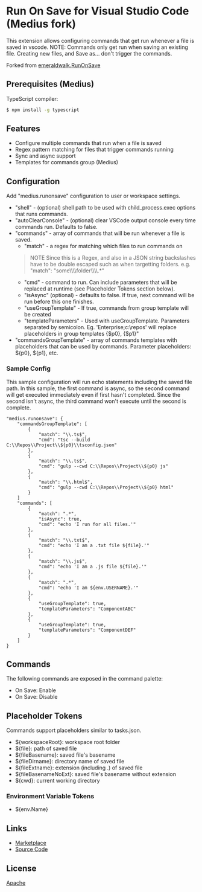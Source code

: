 # Run On Save for Visual Studio Code (Medius fork)
This extension allows configuring commands that get run whenever a file is saved in vscode.
NOTE: Commands only get run when saving an existing file. Creating new files, and Save as... don't trigger the commands.

Forked from [emeraldwalk.RunOnSave](https://marketplace.visualstudio.com/items?itemName=emeraldwalk.RunOnSave)

## Prerequisites (Medius)

TypeScript compiler:
```sh
$ npm install -g typescript
```

## Features
* Configure multiple commands that run when a file is saved
* Regex pattern matching for files that trigger commands running
* Sync and async support
* Templates for commands group (Medius)

## Configuration
Add "medius.runonsave" configuration to user or workspace settings.
* "shell" - (optional) shell path to be used with child_process.exec options that runs commands.
* "autoClearConsole" - (optional) clear VSCode output console every time commands run. Defaults to false.
* "commands" - array of commands that will be run whenever a file is saved.
  * "match" - a regex for matching which files to run commands on
  > NOTE Since this is a Regex, and also in a JSON string backslashes have to be double escaped such as when targetting folders. e.g. "match": "some\\\\\\\\folder\\\\\\\\.*"
  * "cmd" - command to run. Can include parameters that will be replaced at runtime (see Placeholder Tokens section below).
  * "isAsync" (optional) - defaults to false. If true, next command will be run before this one finishes.
  * "useGroupTemplate" - If true, commands from group template will be created
  * "templateParameters" - Used with useGroupTemplate. Parameters separated by semicolon. Eg. 'Enterprise;c:\repos' will replace placeholders in group templates {$p0}, {$p1}"
* "commandsGroupTemplate" - array of commands templates with placeholders that can be used by commands. Parameter placeholders: ${p0}, ${p1}, etc.

### Sample Config
This sample configuration will run echo statements including the saved file path.
In this sample, the first command is async, so the second command will get executed immediately even if first hasn't completed.
Since the second isn't async, the third command won't execute until the second is complete.

    "medius.runonsave": {
        "commandsGroupTemplate": [
            {
                "match": "\\.ts$",
                "cmd": "tsc --build C:\\Repos\\Project\\${p0}\\tsconfig.json"
            },
            {
                "match": "\\.ts$",
                "cmd": "gulp --cwd C:\\Repos\\Project\\${p0} js"
            },
            {
                "match": "\\.html$",
                "cmd": "gulp --cwd C:\\Repos\\Project\\${p0} html"
            }            
        ]
		"commands": [
			{
				"match": ".*",
				"isAsync": true,
				"cmd": "echo 'I run for all files.'"
			},
			{
				"match": "\\.txt$",
				"cmd": "echo 'I am a .txt file ${file}.'"
			},
			{
				"match": "\\.js$",
				"cmd": "echo 'I am a .js file ${file}.'"
			},
			{
				"match": ".*",
				"cmd": "echo 'I am ${env.USERNAME}.'"
			},
			{
			    "useGroupTemplate": true,
			    "templateParameters": "ComponentABC"
			},
			{
			    "useGroupTemplate": true,
			    "templateParameters": "ComponentDEF"
			}			
		]
	}

## Commands
The following commands are exposed in the command palette:
* On Save: Enable
* On Save: Disable

## Placeholder Tokens
Commands support placeholders similar to tasks.json.

* ${workspaceRoot}: workspace root folder
* ${file}: path of saved file
* ${fileBasename}: saved file's basename
* ${fileDirname}: directory name of saved file
* ${fileExtname}: extension (including .) of saved file
* ${fileBasenameNoExt}: saved file's basename without extension
* ${cwd}: current working directory

### Environment Variable Tokens

* ${env.Name}

## Links
* [Marketplace](https://marketplace.visualstudio.com/items/emeraldwalk.RunOnSave)
* [Source Code](https://github.com/emeraldwalk/vscode-runonsave)

## License
[Apache](https://github.com/emeraldwalk/vscode-runonsave/blob/master/LICENSE)